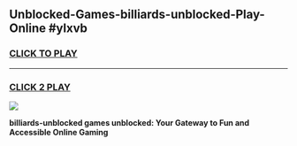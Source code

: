 
## Unblocked-Games-billiards-unblocked-Play-Online #ylxvb
<h3>
<a href="https://news.freeplayer.one?title=billiards-unblocked&ref=3">CLICK TO PLAY</a></h3>
<hr>

<h3>
<a href="https://news.freeplayer.one?title=billiards-unblocked&ref=3">CLICK 2 PLAY</a>
  
</h3>

<a href="https://news.freeplayer.one?title=billiards-unblocked&ref=3"><img src="https://clearcache.store/games.png"></a>


**billiards-unblocked games unblocked: Your Gateway to Fun and Accessible Online Gaming**
